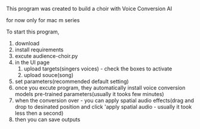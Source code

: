 This program was created to build a choir with Voice Conversion AI

for now only for mac m series

To start this program, 
1. download
2. install requirements
3. excute audience-choir.py
4. in the UI page
   1) upload targets(singers voices) - check the boxes to activate
   2) upload souce(song)
5. set parameters(recommended default setting)
6. once you excute program, they automatically install voice conversion models pre-trained parameters(usually it tooks few minutes)
7. when the conversion over - you can apply spatial audio effects(drag and drop to desinated position and click 'apply spatial audio - usually it took less then a second)
8. then you can save outputs
